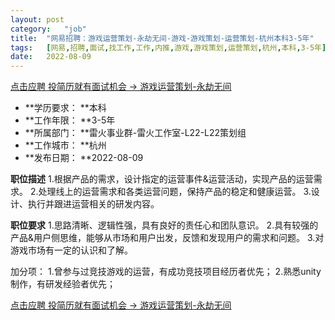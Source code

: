 ```yaml
---
layout:	post
category:	"job"
title:	"网易招聘：游戏运营策划-永劫无间-游戏-游戏策划-运营策划-杭州本科3-5年"
tags:	[网易,招聘,面试,找工作,工作,内推,游戏,游戏策划,运营策划,杭州,本科,3-5年]
date:	2022-08-09
---
```


[点击应聘 投简历就有面试机会 -> 游戏运营策划-永劫无间](http://mobile.bole.netease.com/bole/boleDetail?id=38233&employeeId=346f03c3cda5f04c&key=all)



- **学历要求： **本科
- **工作年限： **3-5年
- **所属部门： **雷火事业群-雷火工作室-L22-L22策划组
- **工作城市： **杭州
- **发布日期： **2022-08-09



**职位描述**
1.根据产品的需求，设计指定的运营事件&amp;运营活动，实现产品的运营需求。
2.处理线上的运营需求和各类运营问题，保持产品的稳定和健康运营。
3.设计、执行并跟进运营相关的研发内容。



**职位要求**
1.思路清晰、逻辑性强，具有良好的责任心和团队意识。
2.具有较强的产品&amp;用户侧思维，能够从市场和用户出发，反馈和发现用户的需求和问题。
3.对游戏市场有一定的认识和了解。

加分项：
1.曾参与过竞技游戏的运营，有成功竞技项目经历者优先；
2.熟悉unity制作，有研发经验者优先；



[点击应聘 投简历就有面试机会 -> 游戏运营策划-永劫无间](http://mobile.bole.netease.com/bole/boleDetail?id=38233&employeeId=346f03c3cda5f04c&key=all)